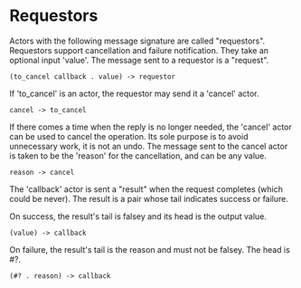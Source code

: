 # Requestors

Actors with the following message signature are called "requestors". Requestors
support cancellation and failure notification. They take an optional
input 'value'. The message sent to a requestor is a "request".

    (to_cancel callback . value) -> requestor

If 'to_cancel' is an actor, the requestor may send it a 'cancel' actor.

    cancel -> to_cancel

If there comes a time when the reply is no longer needed, the 'cancel' actor can
be used to cancel the operation. Its sole purpose is to avoid unnecessary work,
it is not an undo. The message sent to the cancel actor is taken to be
the 'reason' for the cancellation, and can be any value.

    reason -> cancel

The 'callback' actor is sent a "result" when the request completes (which could
be never). The result is a pair whose tail indicates success or failure.

On success, the result's tail is falsey and its head is the output value.

    (value) -> callback

On failure, the result's tail is the reason and must not be falsey. The head
is #?.

    (#? . reason) -> callback
